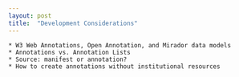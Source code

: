 ```yaml
---
layout: post
title:  "Development Considerations"
---
```

	* W3 Web Annotations, Open Annotation, and Mirador data models
	* Annotations vs. Annotation Lists
	* Source: manifest or annotation?
	* How to create annotations without institutional resources

